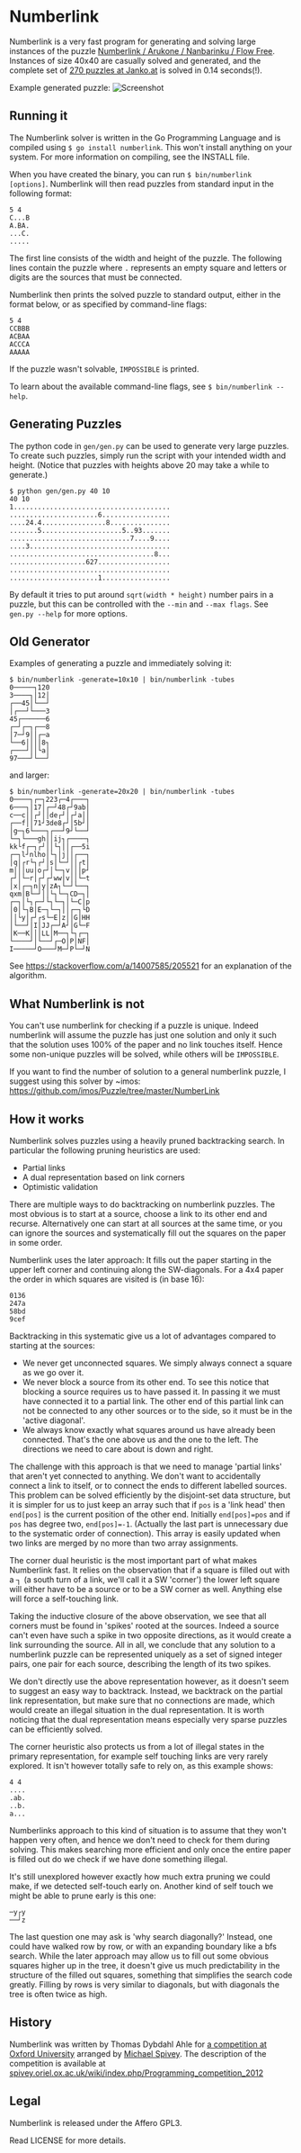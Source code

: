 Numberlink
==========

Numberlink is a very fast program for generating and solving large instances of the puzzle [Numberlink / Arukone / Nanbarinku / Flow Free](https://en.wikipedia.org/wiki/Numberlink). Instances of size 40x40 are casually solved and generated, and the complete set of [270 puzzles at Janko.at](https://www.janko.at/Raetsel/Arukone-3/index.htm)
is solved in 0.14 seconds(!).

Example generated puzzle:
![Screenshot](https://raw.githubusercontent.com/thomasahle/numberlink/master/puzzle.png)

Running it
----------

The Numberlink solver is written in the Go Programming Language and is compiled using
`$ go install numberlink`. This won't install anything on your system. For more
information on compiling, see the INSTALL file.

When you have created the binary, you can run `$ bin/numberlink [options]`.
Numberlink will then read puzzles from standard input in the following format:

    5 4
    C...B
    A.BA.
    ...C.
    .....

The first line consists of the width and height of the puzzle.
The following lines contain the puzzle where `.` represents an empty square and
letters or digits are the sources that must be connected.

Numberlink then prints the solved puzzle to standard output, either in the
format below, or as specified by command-line flags:

    5 4
    CCBBB
    ACBAA
    ACCCA
    AAAAA

If the puzzle wasn't solvable, `IMPOSSIBLE` is printed.

To learn about the available command-line flags, see `$ bin/numberlink --help`. 

Generating Puzzles
------------------

The python code in `gen/gen.py` can be used to generate very large puzzles. To create such puzzles, simply run the script with your intended width and height.
(Notice that puzzles with heights above 20 may take a while to generate.)

    $ python gen/gen.py 40 10
    40 10
    1.......................................
    ......................6.................
    ....24.4................8...............
    .......5....................5..93.......
    ..............................7....9....
    ....3...................................
    ....................................8...
    ...................627..................
    ........................................
    ......................1.................

By default it tries to put around `sqrt(width * height)` number pairs in a puzzle, but this can be controlled with the `--min` and `--max flags`.
See `gen.py --help` for more options.

Old Generator
-------------

Examples of generating a puzzle and immediately solving it:

    $ bin/numberlink -generate=10x10 | bin/numberlink -tubes
    0─────┐120
    3────┐│12│
    ┌──45│└──┘
    │┌──┘└───3
    45┌──────6
    ┌─┘┌─┐┌──8
    │7─┘9││┌─a
    └──6││││8┐
    ┌───┘││└a│
    97───┘└──┘

and larger:

    $ bin/numberlink -generate=20x20 | bin/numberlink -tubes
    0────┐┌─┐223┌─4┌───┐
    6───┐│17│┌─┘48┌┘9ab│
    c──c││┌┘││de┌┘│┌┘a││
    ┌──f││71┘3de8┌┘│5b┘│
    │g─┐6└───┐┌──┘9┘└──┘
    └─┐└───gh││ij┐┌────┐
    kk└f┌─┐┌┘││└┐││┌──5i
    ┌─┐l┘nlho│└┐│j││┌──┐
    │q│┌r└┐┌┘│s│└─┘││┌t│
    m│││uu│o┌┘│└─┐v│││p┘
    ┌┘│└─r│┌┘┌┘ww│v││└─t
    │x│┌─┐n│y│zA┐└─┘└──┐
    qxm│B└─┘││└┐└─┐CD─┐│
    ┌─┐│└┐┌─┘└┐└─┐│└─C│p
    │0│└┐B│E─┐└─┐││┌─┐└D
    ││└y│┌┘┌s└─E│z││G│HH
    │└──┘│I│JJ┌─┘A┘│G└─F
    │K──K│││LL│M──┐└┐┌─┐
    └────┘│└──┘┌─O│P│NF│
    I─────┘O───┘M─┘P└─┘N

See https://stackoverflow.com/a/14007585/205521 for an explanation of the algorithm.

What Numberlink is not
----------------------

You can't use numberlink for checking if a puzzle is unique. Indeed numberlink
will assume the puzzle has just one solution and only it such that the solution
uses 100% of the paper and no link touches itself. Hence some non-unique puzzles
will be solved, while others will be `IMPOSSIBLE`.

If you want to find the number of solution to a general numberlink puzzle, I
suggest using this solver by ~imos: https://github.com/imos/Puzzle/tree/master/NumberLink

How it works
------------

Numberlink solves puzzles using a heavily pruned backtracking search. In
particular the following pruning heuristics are used:

* Partial links
* A dual representation based on link corners
* Optimistic validation

There are multiple ways to do backtracking on numberlink puzzles. The most
obvious is to start at a source, choose a link to its other end and recurse.
Alternatively one can start at all sources at the same time, or you can ignore
the sources and systematically fill out the squares on the paper in some order.

Numberlink uses the later approach: It fills out the paper starting in the upper
left corner and continuing along the SW-diagonals. For a 4x4 paper the order in
which squares are visited is (in base 16):

    0136
    247a
    58bd
    9cef

Backtracking in this systematic give us a lot of advantages compared to starting
at the sources:

* We never get unconnected squares. We simply always connect a square as we go
  over it.
* We never block a source from its other end. To see this notice that blocking
  a source requires us to have passed it. In passing it we must have connected
  it to a partial link. The other end of this partial link can not be connected
  to any other sources or to the side, so it must be in the 'active diagonal'.
* We always know exactly what squares around us have already been connected.
  That's the one above us and the one to the left. The directions we need to
  care about is down and right.

The challenge with this approach is that we need to manage 'partial links' that
aren't yet connected to anything. We don't want to accidentally connect a link
to itself, or to connect the ends to different labelled sources.
This problem can be solved efficiently by the disjoint-set data structure, but
it is simpler for us to just keep an array such that if `pos` is a 'link head'
then `end[pos]` is the current position of the other end. Initially
`end[pos]=pos` and if `pos` has degree two, `end[pos]=-1`. (Actually the last
part is unnecessary due to the systematic order of connection). This array is
easily updated when two links are merged by no more than two array assignments.

The corner dual heuristic is the most important part of what makes Numberlink
fast. It relies on the observation that if a square is filled out with a ┐ (a
south turn of a link, we'll call it a SW 'corner') the lower left square will
either have to be a source or to be a SW corner as well. Anything else will
force a self-touching link.

Taking the inductive closure of the above observation, we see that all
corners must be found in 'spikes' rooted at the sources. Indeed a source can't
even have such a spike in two opposite directions, as it would create a link
surrounding the source. All in all, we conclude that any solution to a numberlink
puzzle can be represented uniquely as a set of signed integer pairs, one pair
for each source, describing the length of its two spikes.

We don't directly use the above representation however, as it doesn't seem to
suggest an easy way to backtrack. Instead, we backtrack on the partial link
representation, but make sure that no connections are made, which would create
an illegal situation in the dual representation. It is worth noticing that the
dual representation means especially very sparse puzzles can be efficiently
solved.

The corner heuristic also protects us from a lot of illegal states in the
primary representation, for example self touching links are very rarely
explored. It isn't however totally safe to rely on, as this example shows:

    4 4
    ....
    .ab.
    ..b.
    a...

Numberlinks approach to this kind of situation is to assume that they won't
happen very often, and hence we don't need to check for them during solving.
This makes searching more efficient and only once the entire paper is filled out
do we check if we have done something illegal.

It's still unexplored however exactly how much extra pruning we could make, if
we detected self-touch early on. Another kind of self touch we might be able to
prune early is this one:

    ─y┌y
    ──┘z

The last question one may ask is 'why search diagonally?' Instead, one could have
walked row by row, or with an expanding boundary like a bfs search. While the
later approach may allow us to fill out some obvious squares higher up in the
tree, it doesn't give us much predictability in the structure of the filled out
squares, something that simplifies the search code greatly. Filling by rows is
very similar to diagonals, but with diagonals the tree is often twice as high.

History
-------

Numberlink was written by Thomas Dybdahl Ahle for [a competition at Oxford
University](https://www.cs.ox.ac.uk/news/622-full.html) arranged by [Michael Spivey](http://spivey.oriel.ox.ac.uk). The
description of the competition is available at
[spivey.oriel.ox.ac.uk/wiki/index.php/Programming_competition_2012](https://web.archive.org/web/20160416150900/http://spivey.oriel.ox.ac.uk/corner/Programming_competition_2012)

Legal
-----

Numberlink is released under the Affero GPL3.

Read LICENSE for more details.

